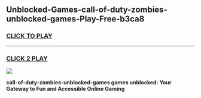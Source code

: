 
## Unblocked-Games-call-of-duty-zombies-unblocked-games-Play-Free-b3ca8
<h3>
<a href="https://premium76.site?title=call-of-duty-zombies-unblocked-games&ref=18A1">CLICK TO PLAY</a></h3>
<hr>

<h3>
<a href="https://premium76.site?title=call-of-duty-zombies-unblocked-games&ref=18A1">CLICK 2 PLAY</a>
  
</h3>

<a href="https://premium76.site?title=call-of-duty-zombies-unblocked-games&ref=18A1"><img src="https://clearcache.store/games.png"></a>


**call-of-duty-zombies-unblocked-games games unblocked: Your Gateway to Fun and Accessible Online Gaming**
